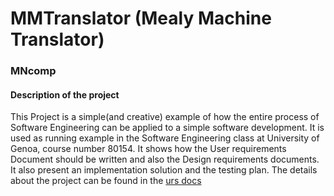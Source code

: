 # MMTranslator (Mealy Machine Translator)
### MNcomp
#### Description of the project
This Project is a simple(and creative) example of how the entire process of Software Engineering can be applied to a simple software development. It is used as running example in the Software Engineering class at University of Genoa, course number 80154. It shows how the User requirements Document should be written and also the Design requirements documents. It also present an implementation solution and the testing plan.
The details about the project can be found in the [urs docs](docs/urs/urs.md)
